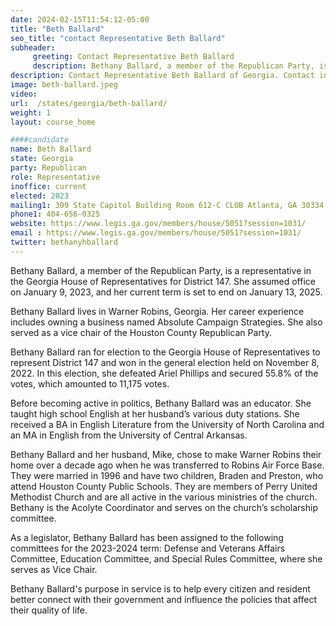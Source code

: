 ```yaml
---
date: 2024-02-15T11:54:12-05:00
title: "Beth Ballard"
seo_title: "contact Representative Beth Ballard"
subheader:
     greeting: Contact Representative Beth Ballard
     description: Bethany Ballard, a member of the Republican Party, is a representative in the Georgia House of Representatives for District 147. She assumed office on January 9, 2023, and her current term is set to end on January 13, 2025.
description: Contact Representative Beth Ballard of Georgia. Contact information for Beth Ballard includes email address, phone number, and mailing address.
image: beth-ballard.jpeg
video:
url:  /states/georgia/beth-ballard/
weight: 1
layout: course_home

####candidate
name: Beth Ballard
state: Georgia
party: Republican
role: Representative
inoffice: current
elected: 2023
mailing1: 309 State Capitol Building Room 612-C CLOB Atlanta, GA 30334
phone1: 404-656-0325
website: https://www.legis.ga.gov/members/house/5051?session=1031/
email : https://www.legis.ga.gov/members/house/5051?session=1031/
twitter: bethanyhballard
---
```


Bethany Ballard, a member of the Republican Party, is a representative in the Georgia House of Representatives for District 147. She assumed office on January 9, 2023, and her current term is set to end on January 13, 2025.

Bethany Ballard lives in Warner Robins, Georgia. Her career experience includes owning a business named Absolute Campaign Strategies. She also served as a vice chair of the Houston County Republican Party.

Bethany Ballard ran for election to the Georgia House of Representatives to represent District 147 and won in the general election held on November 8, 2022. In this election, she defeated Ariel Phillips and secured 55.8% of the votes, which amounted to 11,175 votes.

Before becoming active in politics, Bethany Ballard was an educator. She taught high school English at her husband’s various duty stations. She received a BA in English Literature from the University of North Carolina and an MA in English from the University of Central Arkansas.

Bethany Ballard and her husband, Mike, chose to make Warner Robins their home over a decade ago when he was transferred to Robins Air Force Base. They were married in 1996 and have two children, Braden and Preston, who attend Houston County Public Schools. They are members of Perry United Methodist Church and are all active in the various ministries of the church. Bethany is the Acolyte Coordinator and serves on the church’s scholarship committee.

As a legislator, Bethany Ballard has been assigned to the following committees for the 2023-2024 term: Defense and Veterans Affairs Committee, Education Committee, and Special Rules Committee, where she serves as Vice Chair.

Bethany Ballard's purpose in service is to help every citizen and resident better connect with their government and influence the policies that affect their quality of life.

